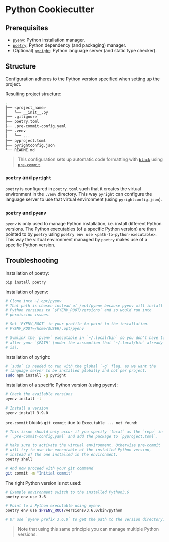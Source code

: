 # Python Cookiecutter

## Prerequisites
* [`pyenv`](https://github.com/pyenv/pyenv): Python installation manager.
* [`poetry`](https://github.com/python-poetry/poetry): Python dependency (and packaging) manager.
* (Optional) [`pyright`](https://github.com/microsoft/pyright): Python language server (and static
  type checker).

## Structure
Configuration adheres to the Python version specified when setting up the project.

Resulting project structure:
```bash
.
├── <project_name>
│   └── __init__.py
├── .gitignore
├── poetry.toml
├── .pre-commit-config.yaml
├── .venv
│   └── ...
├── pyproject.toml
├── pyrightconfig.json
└── README.md
```

> This configuration sets up automatic code formatting with [`black`](https://github.com/psf/black)
> using [`pre-commit`](https://github.com/pre-commit/pre-commit).

### `poetry` and `pyright`
`poetry` is configured in `poetry.toml` such that it creates the virtual environment in the `.venv`
directory. This way `pyright` can configure the language server to use that virtual environment
(using `pyrightconfig.json`).

### `poetry` and `pyenv`
`pyenv` is only used to manage Python installation, i.e. install different Python versions. The
Python executables (of a specific Python version) are then pointed to by `poetry` using
`poetry env use <path-to-python-executable>`. This way the virtual environment managed by `poetry`
makes use of a specific Python version.

## Troubleshooting
Installation of poetry:
```bash
pip install poetry
```

Installation of pyenv:
```bash
# Clone into ~/.opt/pyenv
# That path is chosen instead of /opt/pyenv because pyenv will install
# Python versions to `$PYENV_ROOT/versions` and so would run into
# permission issues.

# Set `PYENV_ROOT` in your profile to point to the installation.
# PYENV_ROOT=/home/$USER/.opt/pyenv

# Symlink the `pyenv` executable in `~/.local/bin` so you don't have to
# alter your `$PATH` (under the assumption that `~/.local/bin` already
# is).
```

Installation of pyright:
```bash
# `sudo` is needed to run with the global `-g` flag, as we want the
# language server to be installed globally and not per project.
sudo npm install -g pyright
```

Installation of a specific Python version (using pyenv):
```bash
# Check the available versions
pyenv install -l

# Install a version
pyenv install 3.9.0
```

`pre-commit` blocks `git commit` due to `Executable ... not found`:
```bash
# This issue should only occur if you specify `local` as the `repo` in
# `.pre-commit-config.yaml` and add the package to `pyproject.toml`.

# Make sure to activate the virtual environment. Otherwise pre-commit
# will try to use the executable of the installed Python version,
# instead of the one installed in the environment.
poetry shell

# And now proceed with your git command
git commit -m "Initial commit"
```

The right Python version is not used:
```bash
# Example environment switch to the installed Python3.6
poetry env use 3.6

# Point to a Python executable using pyenv.
poetry env use $PYENV_ROOT/versions/3.6.0/bin/python

# Or use `pyenv prefix 3.6.0` to get the path to the version directory.
```
> Note that using this same principle you can manage multiple Python versions.
